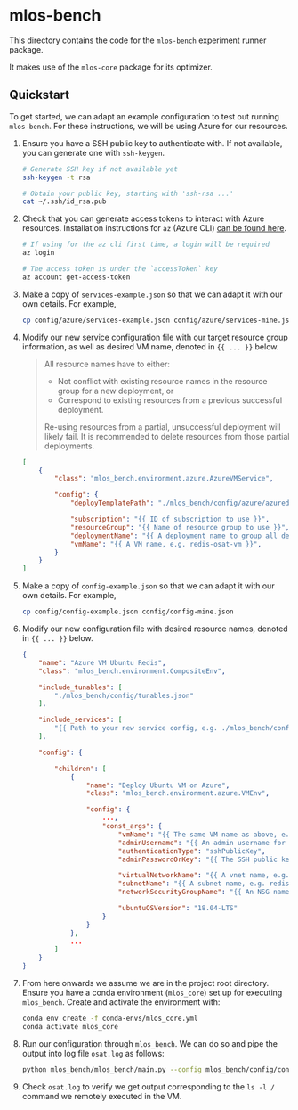 # mlos-bench

This directory contains the code for the `mlos-bench` experiment runner package.

It makes use of the `mlos-core` package for its optimizer.

## Quickstart

To get started, we can adapt an example configuration to test out running `mlos-bench`.
For these instructions, we will be using Azure for our resources.

1. Ensure you have a SSH public key to authenticate with. If not available, you can generate one with `ssh-keygen`.

    ```sh
    # Generate SSH key if not available yet
    ssh-keygen -t rsa

    # Obtain your public key, starting with 'ssh-rsa ...'
    cat ~/.ssh/id_rsa.pub
    ```

2. Check that you can generate access tokens to interact with Azure resources.
Installation instructions for `az` (Azure CLI) [can be found here](https://docs.microsoft.com/en-us/cli/azure/install-azure-cli).

    ```sh
    # If using for the az cli first time, a login will be required
    az login

    # The access token is under the `accessToken` key
    az account get-access-token
    ```

3. Make a copy of `services-example.json` so that we can adapt it with our own details.
For example,

    ```sh
    cp config/azure/services-example.json config/azure/services-mine.json
    ```

4. Modify our new service configuration file with our target resource group information, as well as desired VM name, denoted in `{{ ... }}` below.

    > All resource names have to either:
    >
    > - Not conflict with existing resource names in the resource group for a new deployment, or
    > - Correspond to existing resources from a previous successful deployment.
    >
    > Re-using resources from a partial, unsuccessful deployment will likely fail. It is recommended to delete resources from those partial deployments.

    ```json
    [
        {
            "class": "mlos_bench.environment.azure.AzureVMService",

            "config": {
                "deployTemplatePath": "./mlos_bench/config/azure/azuredeploy-ubuntu-vm.json",

                "subscription": "{{ ID of subscription to use }}",
                "resourceGroup": "{{ Name of resource group to use }}",
                "deploymentName": "{{ A deployment name to group all deployments under, e.g. redis-os-autotune-001 }}",
                "vmName": "{{ A VM name, e.g. redis-osat-vm }}",
            }
        }
    ]
    ```

5. Make a copy of `config-example.json` so that we can adapt it with our own details.
For example,

    ```sh
    cp config/config-example.json config/config-mine.json
    ```

6. Modify our new configuration file with desired resource names, denoted in `{{ ... }}` below.

    ```json
    {
        "name": "Azure VM Ubuntu Redis",
        "class": "mlos_bench.environment.CompositeEnv",

        "include_tunables": [
            "./mlos_bench/config/tunables.json"
        ],

        "include_services": [
            "{{ Path to your new service config, e.g. ./mlos_bench/config/azure/services-mine.json }}"
        ],

        "config": {

            "children": [
                {
                    "name": "Deploy Ubuntu VM on Azure",
                    "class": "mlos_bench.environment.azure.VMEnv",

                    "config": {
                        ...,
                        "const_args": {
                            "vmName": "{{ The same VM name as above, e.g. redis-osat-vm }}",
                            "adminUsername": "{{ An admin username for the VM, e.g. osat-admin }}",
                            "authenticationType": "sshPublicKey",
                            "adminPasswordOrKey": "{{ The SSH public key from step 1. }}",

                            "virtualNetworkName": "{{ A vnet name, e.g. redis-osat-vnet }}",
                            "subnetName": "{{ A subnet name, e.g. redis-osat-subnet }}",
                            "networkSecurityGroupName": "{{ An NSG name, e.g. redis-osat-sg }}",

                            "ubuntuOSVersion": "18.04-LTS"
                        }
                    }
                },
                ...
            ]
        }
    }
    ```

7. From here onwards we assume we are in the project root directory.
Ensure you have a conda environment (`mlos_core`) set up for executing `mlos_bench`.
Create and activate the environment with:

    ```sh
    conda env create -f conda-envs/mlos_core.yml
    conda activate mlos_core
    ```

8. Run our configuration through `mlos_bench`.
We can do so and pipe the output into log file `osat.log` as follows:

    ```sh
    python mlos_bench/mlos_bench/main.py --config mlos_bench/config/config-mine.json --accessToken "$(az account get-access-token --query accessToken --output tsv)" 2>&1 > ./osat.log
    ```

9. Check `osat.log` to verify we get output corresponding to the `ls -l /` command we remotely executed in the VM.
